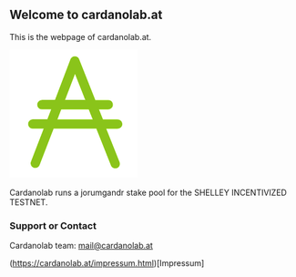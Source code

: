 ## Welcome to cardanolab.at

This is the webpage of cardanolab.at.

![](ada.png)

Cardanolab runs a jorumgandr stake pool for the SHELLEY INCENTIVIZED TESTNET.

### Support or Contact

Cardanolab team: mail@cardanolab.at

(https://cardanolab.at/impressum.html)[Impressum]

